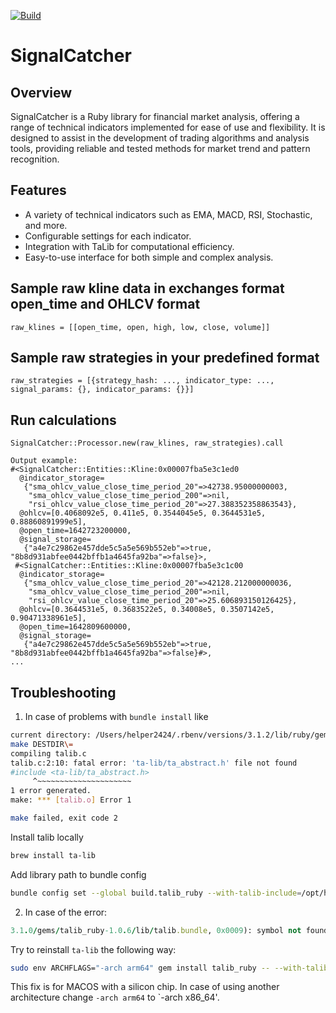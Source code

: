 [![Build](https://github.com/VSidhArt/signal_catcher/workflows/Ruby/badge.svg)](https://github.com/VSidhArt/signal_catcher/actions)

# SignalCatcher

## Overview

SignalCatcher is a Ruby library for financial market analysis, offering a range of technical indicators implemented for ease of use and flexibility. It is designed to assist in the development of trading algorithms and analysis tools, providing reliable and tested methods for market trend and pattern recognition.

## Features

- A variety of technical indicators such as EMA, MACD, RSI, Stochastic, and more.
- Configurable settings for each indicator.
- Integration with TaLib for computational efficiency.
- Easy-to-use interface for both simple and complex analysis.


## Sample raw kline data in exchanges format open_time and OHLCV format
```
raw_klines = [[open_time, open, high, low, close, volume]]
```

## Sample raw strategies in your predefined format
```
raw_strategies = [{strategy_hash: ..., indicator_type: ..., signal_params: {}, indicator_params: {}}]
```

## Run calculations
```
SignalCatcher::Processor.new(raw_klines, raw_strategies).call
```

```
Output example:
#<SignalCatcher::Entities::Kline:0x00007fba5e3c1ed0
  @indicator_storage=
   {"sma_ohlcv_value_close_time_period_20"=>42738.95000000003,
    "sma_ohlcv_value_close_time_period_200"=>nil,
    "rsi_ohlcv_value_close_time_period_20"=>27.388352358863543},
  @ohlcv=[0.4068092e5, 0.411e5, 0.3544045e5, 0.3644531e5, 0.88860891999e5],
  @open_time=1642723200000,
  @signal_storage=
   {"a4e7c29862e457dde5c5a5e569b552eb"=>true, "8b8d931abfee0442bffb1a4645fa92ba"=>false}>,
 #<SignalCatcher::Entities::Kline:0x00007fba5e3c1c00
  @indicator_storage=
   {"sma_ohlcv_value_close_time_period_20"=>42128.212000000036,
    "sma_ohlcv_value_close_time_period_200"=>nil,
    "rsi_ohlcv_value_close_time_period_20"=>25.606893150126425},
  @ohlcv=[0.3644531e5, 0.3683522e5, 0.34008e5, 0.3507142e5, 0.90471338961e5],
  @open_time=1642809600000,
  @signal_storage=
   {"a4e7c29862e457dde5c5a5e569b552eb"=>true, "8b8d931abfee0442bffb1a4645fa92ba"=>false}#>,
...
```

## Troubleshooting

1. In case of problems with `bundle install` like
```bash
current directory: /Users/helper2424/.rbenv/versions/3.1.2/lib/ruby/gems/3.1.0/gems/talib_ruby-1.0.6/ext/talib
make DESTDIR\=
compiling talib.c
talib.c:2:10: fatal error: 'ta-lib/ta_abstract.h' file not found
#include <ta-lib/ta_abstract.h>
	 ^~~~~~~~~~~~~~~~~~~~~~
1 error generated.
make: *** [talib.o] Error 1

make failed, exit code 2
```

Install talib locally
```bash
brew install ta-lib
```

Add library path to bundle config
```bash
bundle config set --global build.talib_ruby --with-talib-include=/opt/homebrew/Cellar/ta-lib/0.4.0/include
```

2. In case of the error:
```ruby
3.1.0/gems/talib_ruby-1.0.6/lib/talib.bundle, 0x0009): symbol not found in flat namespace '_TA_CallFunc' - /Users/helper2424/.rbenv/versions/3.1.2/lib/ruby/gems/3.1.0/gems/talib_ruby-1.0.6/lib/talib.bundle
```

Try to reinstall `ta-lib` the following way:
```bash
sudo env ARCHFLAGS="-arch arm64" gem install talib_ruby -- --with-talib-include="$(brew --prefix ta-lib)/include"  --with-talib-lib="$(brew --prefix ta-lib)/lib"
```

This fix is for MACOS with a silicon chip. In case of using another architecture change `-arch arm64` to `-arch x86_64'.

